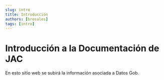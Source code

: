 ```yaml
---
slug: intro
title: Introducción
authors: [brosales]
tags: [intro]
---
```



# Introducción a la Documentación de JAC

En esto sitio web se subirá la información asociada a Datos Gob.

<!-- truncate -->